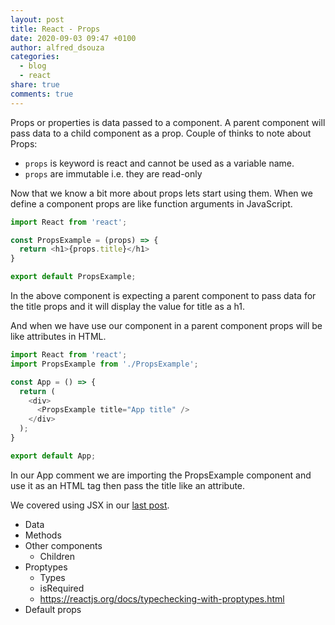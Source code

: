 ```yaml
---
layout: post
title: React - Props
date: 2020-09-03 09:47 +0100
author: alfred_dsouza
categories:
  - blog
  - react
share: true
comments: true
---
```


Props or properties is data passed to a component. A parent component will pass data to a child component as a prop.
Couple of thinks to note about Props:
- `props` is keyword is react and cannot be used as a variable name.
- `props` are immutable i.e. they are read-only

Now that we know a bit more about props lets start using them. When we define a component props are like function arguments in JavaScript.
```javascript
import React from 'react';

const PropsExample = (props) => {
  return <h1>{props.title}</h1>
}

export default PropsExample;
```

In the above component is expecting a parent component to pass data for the title props and it will display the value for title as a h1.

And when we have use our component in a parent component props will be like attributes in HTML.
```javascript
import React from 'react';
import PropsExample from './PropsExample';

const App = () => {
  return (
    <div>
      <PropsExample title="App title" />
    </div>
  );
}

export default App;
```

In our App comment we are importing the PropsExample component and use it as an HTML tag then pass the title like an attribute.

We covered using JSX in our [last post](/blog/react/jsx-what-is-that/).
- Data
- Methods
- Other components
  - Children
- Proptypes
    - Types
    - isRequired
    - https://reactjs.org/docs/typechecking-with-proptypes.html
- Default props
